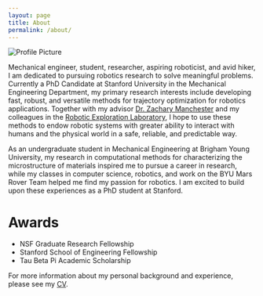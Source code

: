 ```yaml
---
layout: page
title: About
permalink: /about/
---
```


<img src="{{ site.baseurl }}/assets/brian.png" title="Profile Picture" class="profile">

Mechanical engineer, student, researcher, aspiring roboticist, and avid hiker, I am dedicated to pursuing robotics research to solve meaningful problems. Currently a PhD Candidate at Stanford University in the Mechanical Engineering Department, my primary research interests include developing fast, robust, and versatile methods for trajectory optimization for robotics applications. Together with my advisor <a href="http://zacmanchester.github.io/">Dr. Zachary Manchester</a> and my colleagues in the <a href="http://web.stanford.edu/group/rexlab/">Robotic Exploration Laboratory</a>, I hope to use these methods to endow robotic systems with greater ability to interact with humans and the physical world in a safe, reliable, and predictable way.

As an undergraduate student in Mechanical Engineering at Brigham Young University, my research in computational methods for characterizing the microstructure of materials inspired me to pursue a career in research, while my classes in computer science, robotics, and work on the BYU Mars Rover Team helped me find my passion for robotics. I am excited to build upon these experiences as a PhD student at Stanford.

# Awards
* NSF Graduate Research Fellowship
* Stanford School of Engineering Fellowship
* Tau Beta Pi Academic Scholarship

For more information about my personal background and experience, please see my [CV](/assets/CV.pdf).

